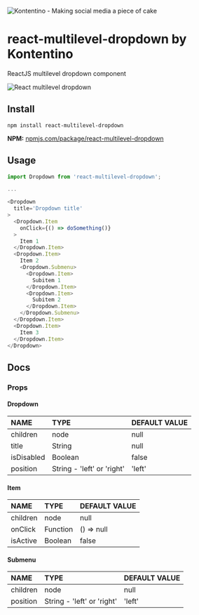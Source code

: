 ![Kontentino - Making social media a piece of cake](https://static.kontentino.com/img/logo/logo.svg)
# react-multilevel-dropdown by Kontentino
ReactJS multilevel dropdown component

![React multilevel dropdown](https://github.com/kontentino/react-multilevel-dropdown/blob/master/src/img/example.png?raw=true)

## Install
`npm install react-multilevel-dropdown`

**NPM:** [npmjs.com/package/react-multilevel-dropdown](https://www.npmjs.com/package/react-multilevel-dropdown)

## Usage
```javascript
import Dropdown from 'react-multilevel-dropdown';

...

<Dropdown
  title='Dropdown title'
>
  <Dropdown.Item
    onClick={() => doSomething()}
  >
    Item 1
  </Dropdown.Item>
  <Dropdown.Item>
    Item 2
    <Dropdown.Submenu>
      <Dropdown.Item>
        Subitem 1
      </Dropdown.Item>
      <Dropdown.Item>
        Subitem 2
      </Dropdown.Item>
    </Dropdown.Submenu>
  </Dropdown.Item>
  <Dropdown.Item>
    Item 3
  </Dropdown.Item>
</Dropdown>
```

## Docs

### Props
#### Dropdown
| NAME | TYPE | DEFAULT VALUE |
|:-------------|:-------------|:-------------|
|children|node|null|
|title|String|null|
|isDisabled|Boolean|false|
|position|String - 'left' or 'right'|'left'|

#### Item
| NAME | TYPE | DEFAULT VALUE |
|:-------------|:-------------|:-------------|
|children|node|null|
|onClick|Function|() => null|
|isActive|Boolean|false|

#### Submenu
| NAME | TYPE | DEFAULT VALUE |
|:-------------|:-------------|:-------------|
|children|node|null|
|position|String - 'left' or 'right'|'left'|

